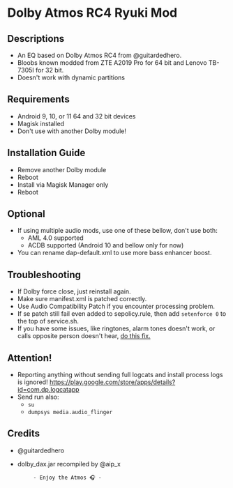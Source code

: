 # Dolby Atmos RC4 Ryuki Mod

## Descriptions
- An EQ based on Dolby Atmos RC4 from @guitardedhero.
- Bloobs known modded from ZTE A2019 Pro for 64 bit and Lenovo TB-7305I for 32 bit.
- Doesn't work with dynamic partitions

## Requirements
- Android 9, 10, or 11 64 and 32 bit devices
- Magisk installed
- Don't use with another Dolby module!

## Installation Guide
- Remove another Dolby module
- Reboot
- Install via Magisk Manager only
- Reboot

## Optional
- If using multiple audio mods, use one of these bellow, don't use both:
  - AML 4.0 supported
  - ACDB supported (Android 10 and bellow only for now)
- You can rename dap-default.xml to use more bass enhancer boost.

## Troubleshooting
- If Dolby force close, just reinstall again.
- Make sure manifest.xml is patched correctly.
- Use Audio Compatibility Patch if you encounter processing problem.
- If se patch still fail even added to sepolicy.rule, then add `setenforce 0` to the top of service.sh.
- If you have some issues, like ringtones, alarm tones doesn't work, or calls opposite person doesn't hear, [do this fix.](https://t.me/audioryukimods/543)


## Attention!
- Reporting anything without sending full logcats and install process logs is ignored!
https://play.google.com/store/apps/details?id=com.dp.logcatapp
- Send run also:
  - `su`
  - `dumpsys media.audio_flinger`

## Credits
- @guitardedhero
- dolby_dax.jar recompiled by @aip_x

           - Enjoy the Atmos 🎧 -
